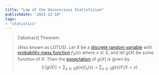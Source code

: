 ```yaml
---
title: "Law of the Unconscious Statistician"
publishdate: "2022-12-10"
tags:
- "statistics"
---
```


> [!abstract] Theorem.
> 
> (Also known as LOTUS). Let $X$ be a [discrete random variable](statistics/random-variable.md) with [probability mass function](statistics/probability-mass-function.md) $f_X(x)$ where $x \in S$, and let $g(X)$ be some function of $X$. Then the [expectation](statistics/expectation.md) of $g(X)$ is given by
> $$\mathbb{E}(g(X)) = \sum_{x \in S} g(x)f_X(x) = \sum_{x \in S} g(x) \mathbb{P}(X = x).$$
